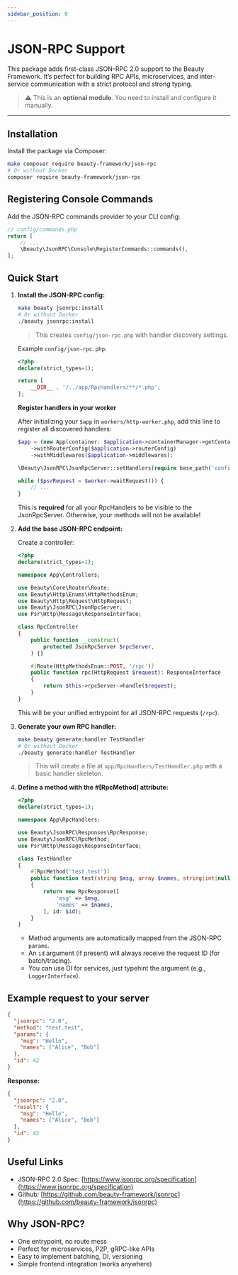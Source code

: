 ```yaml
---
sidebar_position: 0
---
```


# JSON-RPC Support

This package adds first-class JSON-RPC 2.0 support to the Beauty Framework. It’s perfect for building RPC APIs, microservices, and inter-service communication with a strict protocol and strong typing.

> ⚠️ This is an **optional module**. You need to install and configure it manually.

---

## Installation

Install the package via Composer:

```bash
make composer require beauty-framework/json-rpc
# Or without Docker
composer require beauty-framework/json-rpc
```


## Registering Console Commands

Add the JSON-RPC commands provider to your CLI config:

```php
// config/commands.php
return [
    // ...
    \Beauty\JsonRPC\Console\RegisterCommands::commands(),
];
```


## Quick Start

1. **Install the JSON-RPC config:**

   ```bash
   make beauty jsonrpc:install
   # Or without Docker
   ./beauty jsonrpc:install
   ```

   > This creates `config/json-rpc.php` with handler discovery settings.

   Example `config/json-rpc.php`:

   ```php
   <?php
   declare(strict_types=1);

   return [
       __DIR__ . '/../app/RpcHandlers/**/*.php',
   ];
   ```

   **Register handlers in your worker**

   After initializing your `$app` in `workers/http-worker.php`, add this line to register all discovered handlers:

   ```php {5}
   $app = (new App(container: $application->containerManager->getContainer()))
       ->withRouterConfig($application->routerConfig)
       ->withMiddlewares($application->middlewares);

   \Beauty\JsonRPC\JsonRpcServer::setHandlers(require base_path('config/json-rpc.php')); // <-- this is required!

   while ($psrRequest = $worker->waitRequest()) {
       // ...
   }
   ```

   This is **required** for all your RpcHandlers to be visible to the JsonRpcServer.
   Otherwise, your methods will not be available!

2. **Add the base JSON-RPC endpoint:**

   Create a controller:

   ```php
   <?php
   declare(strict_types=1);

   namespace App\Controllers;

   use Beauty\Core\Router\Route;
   use Beauty\Http\Enums\HttpMethodsEnum;
   use Beauty\Http\Request\HttpRequest;
   use Beauty\JsonRPC\JsonRpcServer;
   use Psr\Http\Message\ResponseInterface;

   class RpcController
   {
       public function __construct(
           protected JsonRpcServer $rpcServer,
       ) {}

       #[Route(HttpMethodsEnum::POST, '/rpc')]
       public function rpc(HttpRequest $request): ResponseInterface
       {
           return $this->rpcServer->handle($request);
       }
   }
   ```

   This will be your unified entrypoint for all JSON-RPC requests (`/rpc`).

3. **Generate your own RPC handler:**

   ```bash
   make beauty generate:handler TestHandler
   # Or without Docker
   ./beauty generate:handler TestHandler
   ```

   > This will create a file at `app/RpcHandlers/TestHandler.php` with a basic handler skeleton.

4. **Define a method with the #\[RpcMethod] attribute:**

   ```php
   <?php
   declare(strict_types=1);

   namespace App\RpcHandlers;

   use Beauty\JsonRPC\Responses\RpcResponse;
   use Beauty\JsonRPC\RpcMethod;
   use Psr\Http\Message\ResponseInterface;

   class TestHandler
   {
       #[RpcMethod('test.test')]
       public function test(string $msg, array $names, string|int|null $id = null): ResponseInterface
       {
           return new RpcResponse([
               'msg' => $msg,
               'names' => $names,
           ], id: $id);
       }
   }
   ```

   * Method arguments are automatically mapped from the JSON-RPC `params`.
   * An `id` argument (if present) will always receive the request ID (for batch/tracing).
   * You can use DI for services, just typehint the argument (e.g., `LoggerInterface`).


## Example request to your server

```json
{
  "jsonrpc": "2.0",
  "method": "test.test",
  "params": {
    "msg": "Hello",
    "names": ["Alice", "Bob"]
  },
  "id": 42
}
```

**Response:**

```json
{
  "jsonrpc": "2.0",
  "result": {
    "msg": "Hello",
    "names": ["Alice", "Bob"]
  },
  "id": 42
}
```


## Useful Links

* JSON-RPC 2.0 Spec: [https://www.jsonrpc.org/specification](https://www.jsonrpc.org/specification)
* Github: [https://github.com/beauty-framework/jsonrpc](https://github.com/beauty-framework/jsonrpc)


## Why JSON-RPC?

* One entrypoint, no route mess
* Perfect for microservices, P2P, gRPC-like APIs
* Easy to implement batching, DI, versioning
* Simple frontend integration (works anywhere)
